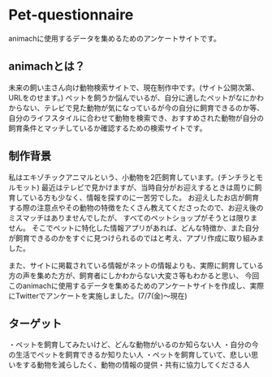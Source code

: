 # Pet-questionnaire
animachに使用するデータを集めるためのアンケートサイトです。

## animachとは？
未来の飼い主さん向け動物検索サイトで、現在制作中です。(サイト公開次第、URLをのせます。)
ペットを飼うか悩んでいるが、自分に適したペットがなにかわからない、テレビで見た動物が気になっているが今の自分に飼育できるのか等、
自分のライフスタイルに合わせて動物を検索でき、おすすめされた動物が自分の飼育条件とマッチしているか確認するための検索サイトです。

## 制作背景
私はエキゾチックアニマルという、小動物を2匹飼育しています。(チンチラとモルモット)
最近はテレビで見かけますが、当時自分がお迎えするときは周りに飼育している方も少なく、情報を探すのに一苦労でした。
お迎えしたお店が飼育する際の注意点やその動物の特徴をたくさん教えてくださったので、お迎え後のミスマッチはありませんでしたが、
すべてのペットショップがそうとは限りません。
そこでペットに特化した情報アプリがあれば、どんな特徴か、また自分が飼育できるのかをすぐに見つけられるのではと考え、アプリ作成に取り組みました。

また、サイトに掲載されている情報がネットの情報よりも、実際に飼育している方の声を集めた方が、飼育者にしかわからない大変さ等もわかると思い、
今回このanimachに使用するデータを集めるためのアンケートサイトを作成し、実際にTwitterでアンケートを実施しました。(7/7(金)～現在)

## ターゲット
・ペットを飼育してみたいけど、どんな動物がいるのか知らない人
・自分の今の生活でペットを飼育できるか知りたい人
・ペットを飼育していて、悲しい思いをする動物を減らしたく、動物の情報の提供・共有に協力してくださる人

